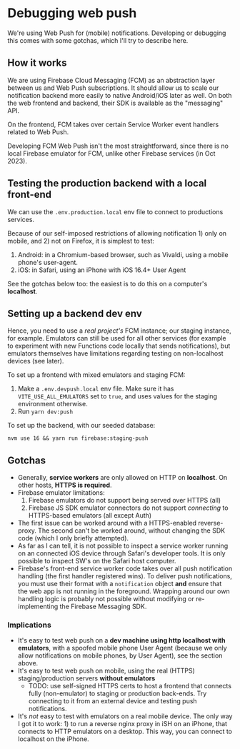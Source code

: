 # Debugging web push

We're using Web Push for (mobile) notifications. Developing or debugging this comes with some gotchas, which I'll try to describe here.

## How it works

We are using Firebase Cloud Messaging (FCM) as an abstraction layer between us and Web Push subscriptions. It should allow us to scale our notification backend more easily to native Android/iOS later as well. On both the web frontend and backend, their SDK is available as the "messaging" API.

On the frontend, FCM takes over certain Service Worker event handlers related to Web Push.

Developing FCM Web Push isn't the most straightforward, since there is no local Firebase emulator for FCM, unlike other Firebase services (in Oct 2023).

## Testing the production backend with a local front-end

We can use the `.env.production.local` env file to connect to productions services.

Because of our self-imposed restrictions of allowing notification 1) only on mobile, and 2) not on Firefox, it is simplest to test:

1. Android: in a Chromium-based browser, such as Vivaldi, using a mobile phone's user-agent.
2. iOS: in Safari, using an iPhone with iOS 16.4+ User Agent

See the gotchas below too: the easiest is to do this on a computer's **localhost**.

## Setting up a backend dev env

Hence, you need to use a _real project's_ FCM instance; our staging instance, for example. Emulators can still be used for all other services (for example to experiment with new Functions code locally that sends notifications), but emulators themselves have limitations regarding testing on non-localhost devices (see later).

To set up a frontend with mixed emulators and staging FCM:

1. Make a `.env.devpush.local` env file. Make sure it has `VITE_USE_ALL_EMULATORS` set to `true`, and uses values for the staging environment otherwise.
2. Run `yarn dev:push`

To set up the backend, with our seeded database:

```
nvm use 16 && yarn run firebase:staging-push
```

## Gotchas

- Generally, **service workers** are only allowed on HTTP on **localhost**. On other hosts, **HTTPS is required**.
- Firebase emulator limitations:
  1.  Firebase emulators do not support being served over HTTPS (all)
  2.  Firebase JS SDK emulator connectors do not support _connecting_ to HTTPS-based emulators (all except Auth)
- The first issue can be worked around with a HTTPS-enabled reverse-proxy. The second can't be worked around, without changing the SDK code (which I only briefly attempted).
- As far as I can tell, it is not possible to inspect a service worker running on an connected iOS device through Safari's developer tools. It is only possible to inspect SW's on the Safari host computer.
- Firebase's front-end service worker code takes over all push notification handling (the first handler registered wins). To deliver push notifications, you must use their format with a `notification` object **and** ensure that the web app is not running in the foreground. Wrapping around our own handling logic is probably not possible without modifying or re-implementing the Firebase Messaging SDK.

### Implications

- It's easy to test web push on a **dev machine using http localhost with emulators**, with a spoofed mobile phone User Agent (because we only allow notifications on mobile phones, by User Agent), see the section above.
- It's easy to test web push on mobile, using the real (HTTPS) staging/production servers **without emulators**
  - TODO: use self-signed HTTPS certs to host a frontend that connects fully (non-emulator) to staging or production back-ends. Try connecting to it from an external device and testing push notifications.
- It's _not_ easy to test with emulators on a real mobile device. The only way I got it to work: 1) to run a reverse nginx proxy in iSH on an iPhone, that connects to HTTP emulators on a desktop. This way, you can connect to localhost on the iPhone.
